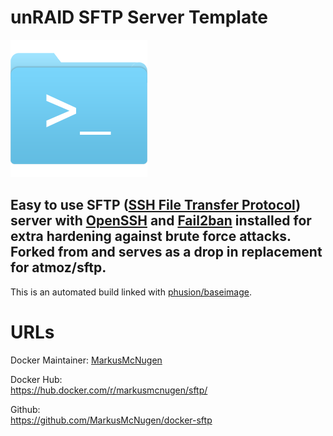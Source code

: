 [githubownerurl]: https://github.com/MarkusMcNugen
[preview]: https://raw.githubusercontent.com/MarkusMcNugen/docker-templates/master/sftp/SFTP.png "Custom ocserv icon"

# unRAID SFTP Server Template

![alt text][preview]

## Easy to use SFTP ([SSH File Transfer Protocol](https://en.wikipedia.org/wiki/SSH_File_Transfer_Protocol)) server with [OpenSSH](https://en.wikipedia.org/wiki/OpenSSH) and [Fail2ban](https://www.fail2ban.org/wiki/index.php/Main_Page) installed for extra hardening against brute force attacks. Forked from and serves as a drop in replacement for atmoz/sftp. 
This is an automated build linked with [phusion/baseimage](https://hub.docker.com/r/phusion/baseimage/).

# URLs
Docker Maintainer:
[MarkusMcNugen][githubownerurl]  

Docker Hub:  
https://hub.docker.com/r/markusmcnugen/sftp/

Github:  
https://github.com/MarkusMcNugen/docker-sftp
